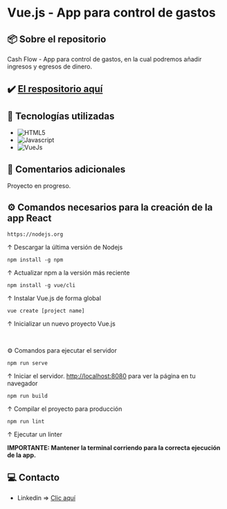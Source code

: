 # Vue.js - App para control de gastos

## 📦 Sobre el repositorio
Cash Flow - App para control de gastos, en la cual podremos añadir ingresos y egresos de dinero.

## ✔️ [El respositorio aquí](https://github.com/K3yJey/vuejs3-test.git)

## 🔧 Tecnologías utilizadas
* ![HTML5](https://img.shields.io/badge/html5-%23E34F26.svg?style=for-the-badge&logo=html5&logoColor=white)
* ![Javascript](https://img.shields.io/badge/javascript-%23323330.svg?style=for-the-badge&logo=javascript&logoColor=%23F7DF1E)
* ![VueJs](https://img.shields.io/badge/vue.js-%2335495e.svg?style=for-the-badge&logo=vuedotjs&logoColor=%234FC08D)

## 📌 Comentarios adicionales 
Proyecto en progreso.

## ⚙️ Comandos necesarios para la creación de la app React

``` console
https://nodejs.org
```
↑ Descargar la última versión de Nodejs

``` console 
npm install -g npm
``` 
↑ Actualizar npm a la versión más reciente

``` console 
npm install -g vue/cli
``` 
↑ Instalar Vue.js de forma global

``` console 
vue create [project name]
``` 
↑ Inicializar un nuevo proyecto Vue.js

<br/>

⚙️ Comandos para ejecutar el servidor

``` console
npm run serve
```
↑ Iniciar el servidor. [http://localhost:8080](http://localhost:8080) para ver la página en tu navegador

``` console
npm run build
```
↑ Compilar el proyecto para producción

``` console
npm run lint
```
↑ Ejecutar un linter

**IMPORTANTE: Mantener la terminal corriendo para la correcta ejecución de la app.**

## 💻 Contacto
* Linkedin => [Clic aquí](https://www.linkedin.com/in/k3yjey-dev/)